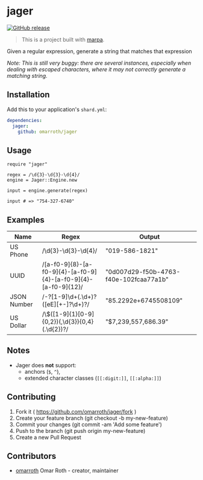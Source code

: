 # jager

[![GitHub release](https://img.shields.io/github/release/omarroth/jager.svg)](https://github.com/omarroth/jager/releases)

> This is a project built with [marpa](https://github.com/omarroth/marpa).

Given a regular expression, generate a string that matches that expression

_Note: This is still very buggy: there are several instances, especially when dealing with escaped characters, where it may not correctly generate a matching string._

## Installation

Add this to your application's `shard.yml`:

```yaml
dependencies:
  jager:
    github: omarroth/jager
```

## Usage

```crystal
require "jager"

regex = /\d{3}-\d{3}-\d{4}/
engine = Jager::Engine.new

input = engine.generate(regex)

input # => "754-327-6740"
```

## Examples

| Name        | Regex                                                          | Output                                 |
| ----------- | -------------------------------------------------------------- | -------------------------------------- |
| US Phone    | /\d{3}-\d{3}-\d{4}/                                            | "019-586-1821"                         |
| UUID        | /[a-f0-9]{8}-[a-f0-9]{4}-[a-f0-9]{4}-[a-f0-9]{4}-[a-f0-9]{12}/ | "0d007d29-f50b-4763-f40e-102fcaa77a1b" |
| JSON Number | /-?[1-9]\d+(.\d+)?([eE][+-]?\d+)?/                             | "85.2292e+6745508109"                  |
| US Dollar   | /\\$([1-9]{1}[0-9]{0,2})(,\d{3}){0,4}(.\d{2})?/                | "$7,239,557,686.39"                    |

## Notes

- Jager does **not** support:
  - anchors (`$`, `^`),
  - extended character classes (`[[:digit:]]`, `[[:alpha:]]`)

## Contributing

1.  Fork it ( https://github.com/omarroth/jager/fork )
2.  Create your feature branch (git checkout -b my-new-feature)
3.  Commit your changes (git commit -am 'Add some feature')
4.  Push to the branch (git push origin my-new-feature)
5.  Create a new Pull Request

## Contributors

- [omarroth](https://github.com/omarroth) Omar Roth - creator, maintainer
